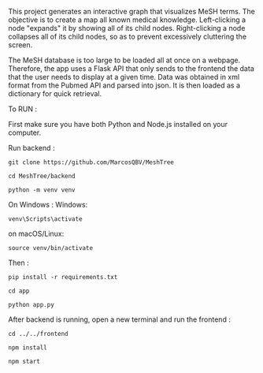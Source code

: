 This project generates an interactive graph that visualizes MeSH terms. The objective is to create a map all known medical knowledge. Left-clicking a node "expands" it by showing all of its child nodes. Right-clicking a node collapses all of its child nodes, so as to prevent excessively cluttering the screen. 

The MeSH database is too large to be loaded all at once on a webpage. Therefore, the app uses a Flask API that only sends to the frontend the data that the user needs to display at a given time. Data was obtained in xml format from the Pubmed API and parsed into json. It is then loaded as a dictionary for quick retrieval. 

To RUN : 

First make sure you have both Python and Node.js installed on your computer.

Run backend :

```
git clone https://github.com/MarcosQBV/MeshTree

cd MeshTree/backend

python -m venv venv
```

On Windows : Windows:

```
venv\Scripts\activate
```
on macOS/Linux:

```
source venv/bin/activate
```
Then :

```
pip install -r requirements.txt

cd app

python app.py
```

After backend is running, open a new terminal and run the frontend : 

```
cd ../../frontend

npm install

npm start
```

